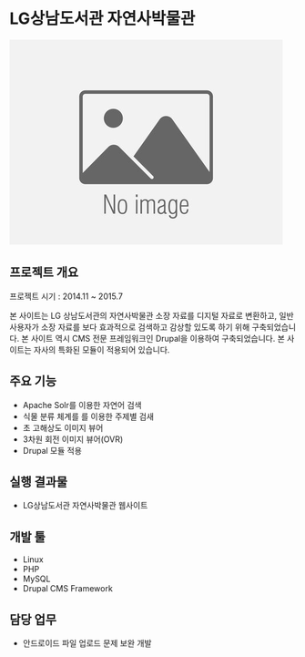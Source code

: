 # LG상남도서관 자연사박물관

![LG상남도서관 자연사박물관](/images/no-image.jpg)

## 프로젝트 개요

프로젝트 시기 : 2014.11 ~ 2015.7

본 사이트는 LG 상남도서관의 자연사박물관 소장 자료를 디지털 자료로 변환하고, 일반 사용자가 소장 자료를 보다 효과적으로 검색하고 감상할 있도록 하기 위해 구축되었습니다. 본 사이트 역시 CMS 전문 프레임워크인 Drupal을 이용하여 구축되었습니다. 본 사이트는 자사의 특화된 모듈이 적용되어 있습니다.

## 주요 기능
* Apache Solr를 이용한 자연어 검색
* 식물 분류 체계를 를 이용한 주제별 검새
* 초 고해상도 이미지 뷰어
* 3차원 회전 이미지 뷰어(OVR)
* Drupal 모듈 적용

## 실행 결과물
* LG상남도서관 자연사박물관 웹사이트

## 개발 툴
* Linux
* PHP
* MySQL
* Drupal CMS Framework

## 담당 업무
* 안드로이드 파일 업로드 문제 보완 개발